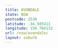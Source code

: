 ```yaml
---
title: AVONDALE
state: NSW
postcode: 2530
latitude: -34.505411
longitude: 150.766132
url: /nsw/avondale/
layout: suburb
---
```

